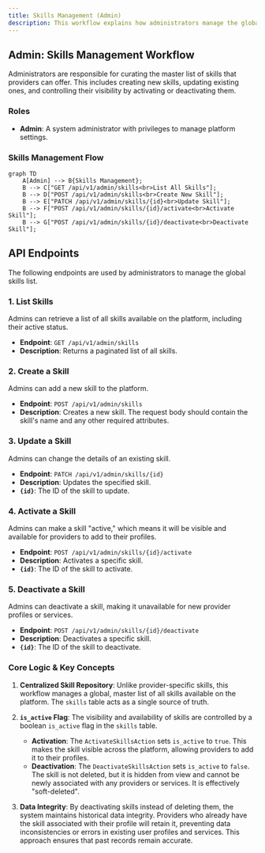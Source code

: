 ```yaml
---
title: Skills Management (Admin)
description: This workflow explains how administrators manage the global list of skills available on the platform.
---
```


## Admin: Skills Management Workflow

Administrators are responsible for curating the master list of skills that providers can offer. This includes creating new skills, updating existing ones, and controlling their visibility by activating or deactivating them.

### Roles

*   **Admin**: A system administrator with privileges to manage platform settings.

### Skills Management Flow

```mermaid
graph TD
    A[Admin] --> B{Skills Management};
    B --> C["GET /api/v1/admin/skills<br>List All Skills"];
    B --> D["POST /api/v1/admin/skills<br>Create New Skill"];
    B --> E["PATCH /api/v1/admin/skills/{id}<br>Update Skill"];
    B --> F["POST /api/v1/admin/skills/{id}/activate<br>Activate Skill"];
    B --> G["POST /api/v1/admin/skills/{id}/deactivate<br>Deactivate Skill"];
```

## API Endpoints

The following endpoints are used by administrators to manage the global skills list.

### 1. List Skills

Admins can retrieve a list of all skills available on the platform, including their active status.

*   **Endpoint**: `GET /api/v1/admin/skills`
*   **Description**: Returns a paginated list of all skills.

### 2. Create a Skill

Admins can add a new skill to the platform.

*   **Endpoint**: `POST /api/v1/admin/skills`
*   **Description**: Creates a new skill. The request body should contain the skill's name and any other required attributes.

### 3. Update a Skill

Admins can change the details of an existing skill.

*   **Endpoint**: `PATCH /api/v1/admin/skills/{id}`
*   **Description**: Updates the specified skill.
*   **`{id}`**: The ID of the skill to update.

### 4. Activate a Skill

Admins can make a skill "active," which means it will be visible and available for providers to add to their profiles.

*   **Endpoint**: `POST /api/v1/admin/skills/{id}/activate`
*   **Description**: Activates a specific skill.
*   **`{id}`**: The ID of the skill to activate.

### 5. Deactivate a Skill

Admins can deactivate a skill, making it unavailable for new provider profiles or services.

*   **Endpoint**: `POST /api/v1/admin/skills/{id}/deactivate`
*   **Description**: Deactivates a specific skill.
*   **`{id}`**: The ID of the skill to deactivate.

### Core Logic & Key Concepts

1.  **Centralized Skill Repository**: Unlike provider-specific skills, this workflow manages a global, master list of all skills available on the platform. The `skills` table acts as a single source of truth.

2.  **`is_active` Flag**: The visibility and availability of skills are controlled by a boolean `is_active` flag in the `skills` table.
    *   **Activation**: The `ActivateSkillsAction` sets `is_active` to `true`. This makes the skill visible across the platform, allowing providers to add it to their profiles.
    *   **Deactivation**: The `DeactivateSkillsAction` sets `is_active` to `false`. The skill is not deleted, but it is hidden from view and cannot be newly associated with any providers or services. It is effectively "soft-deleted".

3.  **Data Integrity**: By deactivating skills instead of deleting them, the system maintains historical data integrity. Providers who already have the skill associated with their profile will retain it, preventing data inconsistencies or errors in existing user profiles and services. This approach ensures that past records remain accurate. 